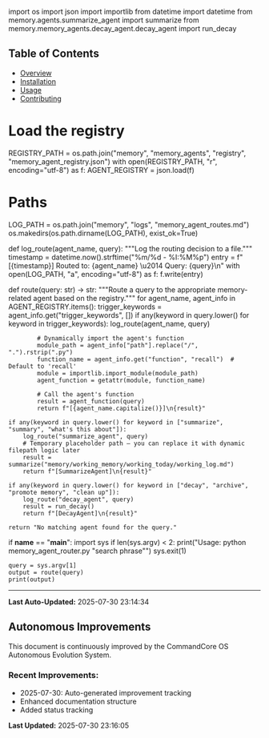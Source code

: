 import os
import json
import importlib
from datetime import datetime
from memory.agents.summarize_agent import summarize
from memory.memory_agents.decay_agent.decay_agent import run_decay

## Table of Contents
- [Overview](#overview)
- [Installation](#installation)
- [Usage](#usage)
- [Contributing](#contributing)


# Load the registry
REGISTRY_PATH = os.path.join("memory", "memory_agents", "registry", "memory_agent_registry.json")
with open(REGISTRY_PATH, "r", encoding="utf-8") as f:
    AGENT_REGISTRY = json.load(f)

# Paths
LOG_PATH = os.path.join("memory", "logs", "memory_agent_routes.md")
os.makedirs(os.path.dirname(LOG_PATH), exist_ok=True)

def log_route(agent_name, query):
    """Log the routing decision to a file."""
    timestamp = datetime.now().strftime("%m/%d - %I:%M%p")
    entry = f"[{timestamp}] Routed to: {agent_name} \\u2014 Query: {query}\n"
    with open(LOG_PATH, "a", encoding="utf-8") as f:
        f.write(entry)

def route(query: str) -> str:
    """Route a query to the appropriate memory-related agent based on the registry."""
    for agent_name, agent_info in AGENT_REGISTRY.items():
        trigger_keywords = agent_info.get("trigger_keywords", [])
        if any(keyword in query.lower() for keyword in trigger_keywords):
            log_route(agent_name, query)

            # Dynamically import the agent's function
            module_path = agent_info["path"].replace("/", ".").rstrip(".py")
            function_name = agent_info.get("function", "recall")  # Default to 'recall'
            module = importlib.import_module(module_path)
            agent_function = getattr(module, function_name)

            # Call the agent's function
            result = agent_function(query)
            return f"[{agent_name.capitalize()}]\n{result}"

    if any(keyword in query.lower() for keyword in ["summarize", "summary", "what's this about"]):
        log_route("summarize_agent", query)
        # Temporary placeholder path — you can replace it with dynamic filepath logic later
        result = summarize("memory/working_memory/working_today/working_log.md")
        return f"[SummarizeAgent]\n{result}"

    if any(keyword in query.lower() for keyword in ["decay", "archive", "promote memory", "clean up"]):
        log_route("decay_agent", query)
        result = run_decay()
        return f"[DecayAgent]\n{result}"

    return "No matching agent found for the query."

if __name__ == "__main__":
    import sys
    if len(sys.argv) < 2:
        print("Usage: python memory_agent_router.py \"search phrase\"")
        sys.exit(1)

    query = sys.argv[1]
    output = route(query)
    print(output)

---
**Last Auto-Updated:** 2025-07-30 23:14:34


## Autonomous Improvements

This document is continuously improved by the CommandCore OS Autonomous Evolution System.

### Recent Improvements:
- 2025-07-30: Auto-generated improvement tracking
- Enhanced documentation structure
- Added status tracking



**Last Updated:** 2025-07-30 23:16:05
